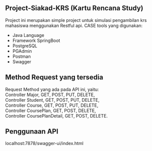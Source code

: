## Project-Siakad-KRS (Kartu Rencana Study)

Project ini merupakan simple project untuk simulasi pengambilan krs mahasiswa menggunakan Restful api.
CASE tools yang digunakan:
* Java Language
* Framework SpringBoot
* PostgreSQL
* PGAdmin
* Postman
* Swagger

## Method Request yang tersedia

Request Method yang ada pada API ini, yaitu:<br>
Controller Major, GET, POST, PUT, DELETE,<br>
Controller Student, GET, POST, PUT, DELETE,<br>
Controller Course, GET, POST, PUT, DELETE,<br>
Controller CoursePlan, GET, POST, DELETE,<br>
Controller CoursePlanDetail, GET, POST, DELETE.

## Penggunaan API

localhost:7878/swagger-ui/index.html
